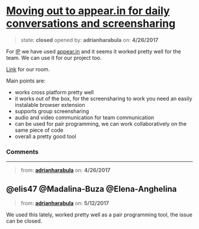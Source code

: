 # [Moving out to appear.in for daily conversations and screensharing](https://github.com/adrianharabula/condr/issues/45)

> state: **closed** opened by: **adrianharabula** on: **4/26/2017**

For [IP](https://profs.info.uaic.ro/~adiftene/Scoala/2017/IP/index.htm) we have used [appear.in](http://appear.in) and it seems it worked pretty well for the team. We can use it for our project too.

[Link](https://appear.in/condr) for our room.

Main points are:
- works cross platform pretty well
- it works out of the box, for the screensharing to work you need an easily instalable browser extension
- supports group screensharing
- audio and video communication for team communication
- can be used for pair programming, we can work collaboratively on the same piece of code
- overall a pretty good tool

### Comments

---
> from: [**adrianharabula**](https://github.com/adrianharabula/condr/issues/45#issuecomment-297294751) on: **4/26/2017**

@elis47 @Madalina-Buza @Elena-Anghelina 
---
> from: [**adrianharabula**](https://github.com/adrianharabula/condr/issues/45#issuecomment-300925190) on: **5/12/2017**

We used this lately, worked pretty well as a pair programming tool, the issue can be closed.
